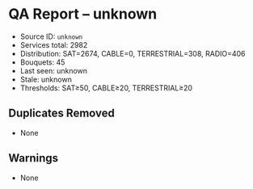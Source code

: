 # QA Report – unknown

- Source ID: `unknown`
- Services total: 2982
- Distribution: SAT=2674, CABLE=0, TERRESTRIAL=308, RADIO=406
- Bouquets: 45
- Last seen: unknown
- Stale: unknown
- Thresholds: SAT≥50, CABLE≥20, TERRESTRIAL≥20

## Duplicates Removed
- None

## Warnings
- None
